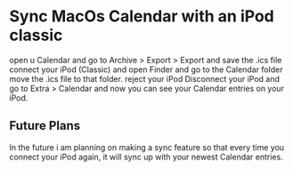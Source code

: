 # Sync MacOs Calendar with an iPod classic

open u Calendar and go to Archive > Export > Export and save the .ics file
connect your iPod (Classic) and open Finder and go to the Calendar folder
move the .ics file to that folder. reject your iPod 
Disconnect your iPod and go to Extra > Calendar and now you can see your Calendar entries on your iPod.


## Future Plans

In the future i am planning on making a sync feature so that every time you connect your iPod again, it will sync up with your newest Calendar entries.


